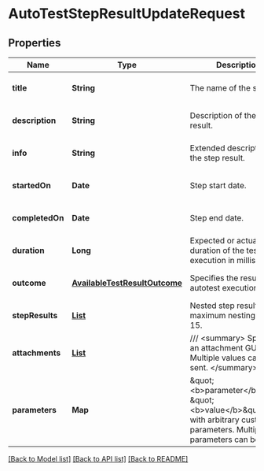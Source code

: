 # AutoTestStepResultUpdateRequest
## Properties

| Name | Type | Description | Notes |
|------------ | ------------- | ------------- | -------------|
| **title** | **String** | The name of the step. | [optional] [default to null] |
| **description** | **String** | Description of the step result. | [optional] [default to null] |
| **info** | **String** | Extended description of the step result. | [optional] [default to null] |
| **startedOn** | **Date** | Step start date. | [optional] [default to null] |
| **completedOn** | **Date** | Step end date. | [optional] [default to null] |
| **duration** | **Long** | Expected or actual duration of the test run execution in milliseconds. | [optional] [default to null] |
| **outcome** | [**AvailableTestResultOutcome**](AvailableTestResultOutcome.md) | Specifies the result of the autotest execution. | [optional] [default to null] |
| **stepResults** | [**List**](AttachmentPutModelAutoTestStepResultsModel.md) | Nested step results. The maximum nesting level is 15. | [optional] [default to null] |
| **attachments** | [**List**](AttachmentUpdateRequest.md) | /// &lt;summary&gt;  Specifies an attachment GUID. Multiple values can be sent.  &lt;/summary&gt; | [optional] [default to null] |
| **parameters** | **Map** | \&quot;&lt;b&gt;parameter&lt;/b&gt;\&quot;: \&quot;&lt;b&gt;value&lt;/b&gt;\&quot; pair with arbitrary custom parameters. Multiple parameters can be sent. | [optional] [default to null] |

[[Back to Model list]](../README.md#documentation-for-models) [[Back to API list]](../README.md#documentation-for-api-endpoints) [[Back to README]](../README.md)

